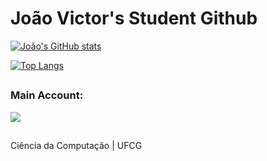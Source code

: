 # João Victor's Student Github


[![João's GitHub stats](https://github-readme-stats.vercel.app/api?username=JoaoVGN&show_icons=true&theme=ocean_dark)](https://https://github.com/JoaoVGN)

[![Top Langs](https://github-readme-stats.vercel.app/api/top-langs/?username=JoaoVGN&layout=compact&theme=ocean_dark)](https://github.com/anuraghazra/github-readme-stats)

<!--
<div align="center">
  <a href="https://github.com/JotaV-0">
  <img height="160rem" src="https://github-readme-stats.vercel.app/api?username=JoaoVGN&show_icons=true&theme=ocean_dark&include_all_commits=true&count_private=true"/>
  <img height="160rem" src="https://github-readme-stats.vercel.app/api/top-langs/?username=JoaoVGN&layout=compact&langs_count=7&theme=ocean_dark"/>
</div>
-->

##
### Main Account:

<a href="https://github.com/JotaV-0" target="_blank"><img src="https://img.shields.io/badge/GitHub-100000?style=for-the-badge&logo=github&logoColor=white" target="_blank"></a>
##

Ciência da Computação | UFCG
